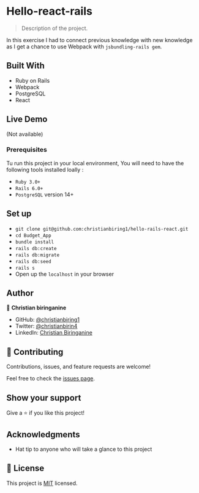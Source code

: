 # Hello-react-rails

> Description of the project.

In this exercise I had to connect previous knowledge with new knowledge as I get a chance to use Webpack with `jsbundling-rails gem`.

## Built With

* Ruby on Rails
* Webpack
* PostgreSQL
* React

## Live Demo

(Not available)

### Prerequisites

Tu run this project in your local environment, You will need to have the following tools installed loally :

* `Ruby 3.0+`
* `Rails 6.0+`
* `PostgreSQL` version 14+

## Set up

* `git clone git@github.com:christianbiring1/hello-rails-react.git`
* `cd Budget_App`
* `bundle install`
* `rails db:create`
* `rails db:migrate`
* `rails db:seed`
* `rails s`
* Open up the `localhost` in your browser

## Author

👤 **Christian biringanine**

* GitHub: [@christianbiring1](https://github.com/christianbiring1)
* Twitter: [@christianbirin4](https://twitter.com/christianbirin4)
* LinkedIn: [Christian Biringanine](https://linkedin.com/in/christian-biringanine/)

## 🤝 Contributing

Contributions, issues, and feature requests are welcome!

Feel free to check the [issues page](https://github.com/christianbiring1/hello-rails-react/issues).

## Show your support

Give a ⭐️ if you like this project!

## Acknowledgments

* Hat tip to anyone who will take a glance to this project

## 📝 License

This project is [MIT](./MIT.md) licensed.
